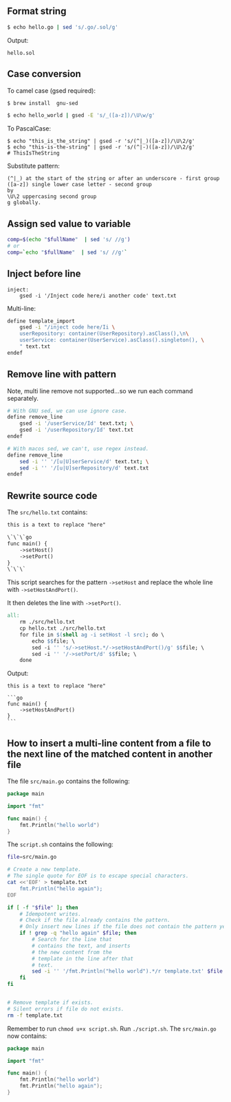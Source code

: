## Format string


```bash
$ echo hello.go | sed 's/.go/.sol/g'
```
Output:
```
hello.sol
```


## Case conversion
To camel case (gsed required):

```bash
$ brew install  gnu-sed

$ echo hello_world | gsed -E 's/_([a-z])/\U\w/g'
```

To PascalCase:
```
$ echo "this_is_the_string" | gsed -r 's/(^|_)([a-z])/\U\2/g'
$ echo "this-is-the-string" | gsed -r 's/(^|-)([a-z])/\U\2/g'
# ThisIsTheString
```

Substitute pattern:
```
(^|_) at the start of the string or after an underscore - first group
([a-z]) single lower case letter - second group
by
\U\2 uppercasing second group
g globally.
```

## Assign sed value to variable

```bash
comp=$(echo "$fullName"  | sed 's/ //g')
# or
comp=`echo "$fullName"  | sed 's/ //g'`
```


## Inject before line

```
inject:
	gsed -i '/Inject code here/i another code' text.txt
```

Multi-line:

```bash
define template_import
	gsed -i "/inject code here/Ii \
	userRepository: container(UserRepository).asClass(),\n\
	userService: container(UserService).asClass().singleton(), \
	" text.txt
endef
```

## Remove line with pattern

Note, multi line remove not supported...so we run each command separately.

```bash
# With GNU sed, we can use ignore case.
define remove_line
	gsed -i '/userService/Id' text.txt; \
	gsed -i '/userRepository/Id' text.txt
endef

# With macos sed, we can't, use regex instead.
define remove_line
	sed -i '' '/[u|U]serService/d' text.txt; \
	sed -i '' '/[u|U]serRepository/d' text.txt
endef
```


## Rewrite source code


The `src/hello.txt` contains:

```txt
this is a text to replace "here"

\`\`\`go
func main() {
	->setHost()
	->setPort()
}
\`\`\`
```

This script searches for the pattern `->setHost` and replace the whole line with `->setHostAndPort()`.

It then deletes the line with `->setPort()`.

```Makefile
all:
	rm ./src/hello.txt
	cp hello.txt ./src/hello.txt
	for file in $(shell ag -i setHost -l src); do \
		echo $$file; \
		sed -i '' 's/->setHost.*/->setHostAndPort()/g' $$file; \
		sed -i '' '/->setPort/d' $$file; \
	done
```



Output:

<!--You can escape backticks with four backticks-->
````
this is a text to replace "here"

```go
func main() {
	->setHostAndPort()
}
```
````

## How to insert a multi-line content from a file to the next line of the matched content in another file

The file `src/main.go` contains the following:
```go
package main

import "fmt"

func main() {
	fmt.Println("hello world")
}
```

The `script.sh` contains the following:

```bash
file=src/main.go

# Create a new template.
# The single quote for EOF is to escape special characters.
cat <<'EOF' > template.txt
	fmt.Println("hello again");
EOF

if [ -f "$file" ]; then
	# Idempotent writes.
	# Check if the file already contains the pattern.
	# Only insert new lines if the file does not contain the pattern yet.
	if ! grep -q "hello again" $file; then
		# Search for the line that
		# contains the text, and inserts
		# the new content from the
		# template in the line after that
		# text.
		sed -i '' '/fmt.Println("hello world").*/r template.txt' $file
	fi
fi


# Remove template if exists.
# Silent errors if file do not exists.
rm -f template.txt
```


Remember to run `chmod u+x script.sh`. Run `./script.sh`. The `src/main.go` now contains:

```go
package main

import "fmt"

func main() {
	fmt.Println("hello world")
	fmt.Println("hello again");
}
```

